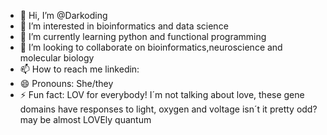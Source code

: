 - 👋 Hi, I’m @Darkoding
- 👀 I’m interested in bioinformatics and data science
- 🌱 I’m currently learning python and functional programming
- 💞️ I’m looking to collaborate on bioinformatics,neuroscience and molecular biology
- 📫 How to reach me linkedin: 
- 😄 Pronouns: She/they
- ⚡ Fun fact: LOV for everybody! I´m not talking about love, these gene domains have responses to light, oxygen and voltage isn´t it pretty odd? may be almost LOVEly quantum 

<!---
Darkoding/Darkoding is a ✨ special ✨ repository because its `README.md` (this file) appears on your GitHub profile.
You can click the Preview link to take a look at your changes.
--->
